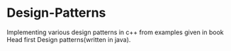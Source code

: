 # Design-Patterns
Implementing various design patterns in c++ from examples given in book Head first Design patterns(written in java).
